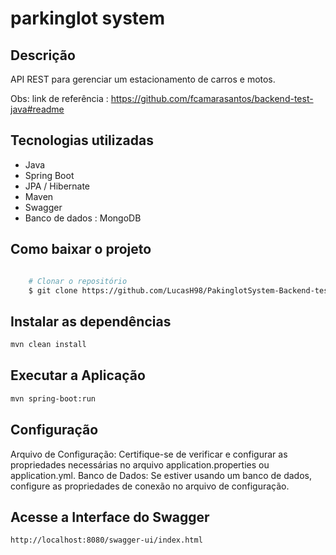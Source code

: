 # parkinglot system
## Descrição
API REST para gerenciar um estacionamento de carros e motos.

Obs: link de referência : https://github.com/fcamarasantos/backend-test-java#readme

## Tecnologias utilizadas
- Java
- Spring Boot
- JPA / Hibernate
- Maven
- Swagger
- Banco de dados : MongoDB

## Como baixar o projeto


```bash

    # Clonar o repositório
    $ git clone https://github.com/LucasH98/PakinglotSystem-Backend-test
```

## Instalar as dependências

```bash
mvn clean install
```
## Executar a Aplicação

```bash
mvn spring-boot:run
```
## Configuração
Arquivo de Configuração:
Certifique-se de verificar e configurar as propriedades necessárias no arquivo application.properties ou application.yml.
Banco de Dados: Se estiver usando um banco de dados, configure as propriedades de conexão no arquivo de configuração.

## Acesse a Interface do Swagger

```bash
http://localhost:8080/swagger-ui/index.html
```





